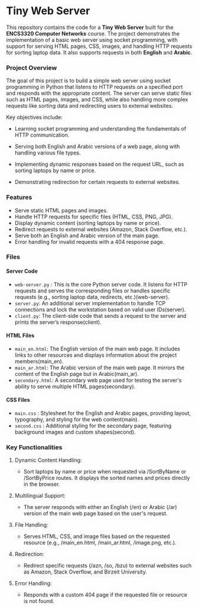 # Tiny Web Server
This repository contains the code for a **Tiny Web Server** built for the **ENCS3320 Computer Networks** course. The project demonstrates the implementation of a basic web server using socket programming, with support for serving HTML pages, CSS, images, and handling HTTP requests for sorting laptop data. It also supports requests in both **English** and **Arabic**.

### Project Overview
The goal of this project is to build a simple web server using socket programming in Python that listens to HTTP requests on a specified port and responds with the appropriate content. The server can serve static files such as HTML pages, images, and CSS, while also handling more complex requests like sorting data and redirecting users to external websites.

Key objectives include:

- Learning socket programming and understanding the fundamentals of HTTP communication.

- Serving both English and Arabic versions of a web page, along with handling various file types.

- Implementing dynamic responses based on the request URL, such as sorting laptops by name or price.

- Demonstrating redirection for certain requests to external websites.

### Features
- Serve static HTML pages and images.
- Handle HTTP requests for specific files (HTML, CSS, PNG, JPG).
- Display dynamic content (sorting laptops by name or price).
- Redirect requests to external websites (Amazon, Stack Overflow, etc.).
- Serve both an English and Arabic version of the main page.
- Error handling for invalid requests with a 404 response page.
  
### Files
  ####  Server Code
- `web-server.py` : This is the core Python server code. It listens for HTTP requests and serves the corresponding files or handles specific requests (e.g., sorting laptop data, redirects, etc.)​(web-server).
- `server.py`: An additional server implementation to handle TCP connections and lock the workstation based on valid user IDs​(server).
- `client.py`: The client-side code that sends a request to the server and prints the server’s response​(client).
#### HTML Files
- `main_en.html`: The English version of the main web page. It includes links to other resources and displays information about the project members​(main_en).
- `main_ar.html`: The Arabic version of the main web page. It mirrors the content of the English page but in Arabic​(main_ar).
- `secondary.html`: A secondary web page used for testing the server's ability to serve multiple HTML pages​(secondary).
#### CSS Files
- `main.css` : Stylesheet for the English and Arabic pages, providing layout, typography, and styling for the web content​(main).
- `second.css` : Additional styling for the secondary page, featuring background images and custom shapes​(second).

### Key Functionalities
1. Dynamic Content Handling:

      - Sort laptops by name or price when requested via /SortByName or /SortByPrice routes. It displays the sorted names and prices directly in the browser.
   
2. Multilingual Support:
      - The server responds with either an English (/en) or Arabic (/ar) version of the main web page based on the user's request.

3. File Handling:
      - Serves HTML, CSS, and image files based on the requested resource (e.g., /main_en.html, /main_ar.html, /image.png, etc.).

 4. Redirection:  
      -  Redirect specific requests (/azn, /so, /bzu) to external websites such as Amazon, Stack Overflow, and Birzeit University.

5. Error Handling:
      - Responds with a custom 404 page if the requested file or resource is not found.

